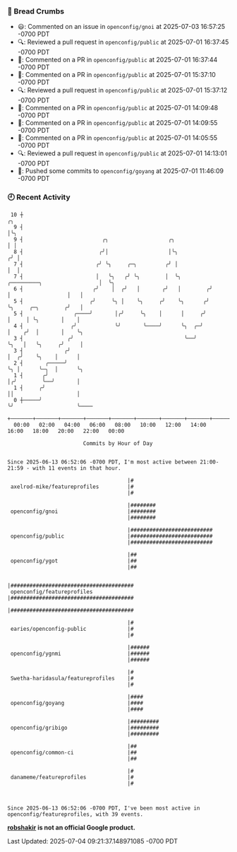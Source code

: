 ### 🍞 Bread Crumbs

 * 😃: Commented on an issue in `openconfig/gnoi` at 2025-07-03 16:57:25 -0700 PDT
 * 🔍: Reviewed a pull request in  `openconfig/public` at 2025-07-01 16:37:45 -0700 PDT
 * 💬: Commented on a PR in  `openconfig/public` at 2025-07-01 16:37:44 -0700 PDT
 * 💬: Commented on a PR in  `openconfig/public` at 2025-07-01 15:37:10 -0700 PDT
 * 🔍: Reviewed a pull request in  `openconfig/public` at 2025-07-01 15:37:12 -0700 PDT
 * 💬: Commented on a PR in  `openconfig/public` at 2025-07-01 14:09:48 -0700 PDT
 * 💬: Commented on a PR in  `openconfig/public` at 2025-07-01 14:09:55 -0700 PDT
 * 💬: Commented on a PR in  `openconfig/public` at 2025-07-01 14:05:55 -0700 PDT
 * 🔍: Reviewed a pull request in  `openconfig/public` at 2025-07-01 14:13:01 -0700 PDT
 * 🚢: Pushed some commits to `openconfig/goyang` at 2025-07-01 11:46:09 -0700 PDT

### 🕘 Recent Activity
```
 10 ┼                                                                                         ╭╮
  9 ┤                                                                                         │╰╮
  9 ┤                         ╭╮                   ╭╮                                         │ │
  8 ┤                        ╭╯│                   │╰╮                                       ╭╯ │
  7 ┤                       ╭╯ ╰╮     ╭─╮         ╭╯ │                                       │  │
  7 ┤                       │   ╰╮   ╭╯ ╰╮        │  ╰╮         ╭─────────╮                  │  ╰╮
  6 ┤                      ╭╯    │  ╭╯   │       ╭╯   │        ╭╯         │                  │   │
  5 ┤                     ╭╯     ╰╮ │    ╰╮     ╭╯    ╰╮      ╭╯          ╰╮     ╭─╮        ╭╯   │
  5 ┤                ╭────╯       │╭╯     ╰╮    │      │     ╭╯            │     │ ╰╮       │    │
  4 ┤               ╭╯            ╰╯       ╰────╯      ╰╮  ╭─╯             │    ╭╯  │       │    ╰╮
  3 ┤              ╭╯                                   ╰──╯               ╰╮   │   ╰╮     ╭╯     │
  3 ┤             ╭╯                                                        │  ╭╯    ╰╮    │      │
  2 ┤       ╭─────╯                                                         ╰╮ │      ╰─╮  │      ╰╮
  1 ┤      ╭╯                                                                │╭╯        ╰──╯       │
  1 ┤     ╭╯                                                                 ││                    │
  0 ┼─────╯                                                                  ╰╯                    ╰────
    +───────+───────+───────+───────+───────+───────+───────+───────+───────+───────+───────+───────+────
  00:00   02:00   04:00   06:00   08:00   10:00   12:00   14:00   16:00   18:00   20:00   22:00   00:00   

						Commits by Hour of Day


Since 2025-06-13 06:52:06 -0700 PDT, I'm most active between 21:00-21:59 - with 11 events in that hour.

```



```
                                      |#
 axelrod-mike/featureprofiles         |#
                                      |#

                                      |########
 openconfig/gnoi                      |########
                                      |########

                                      |##########################
 openconfig/public                    |##########################
                                      |##########################

                                      |##
 openconfig/ygot                      |##
                                      |##

                                      |#######################################
 openconfig/featureprofiles           |#######################################
                                      |#######################################

                                      |#
 earies/openconfig-public             |#
                                      |#

                                      |######
 openconfig/ygnmi                     |######
                                      |######

                                      |#
 Swetha-haridasula/featureprofiles    |#
                                      |#

                                      |####
 openconfig/goyang                    |####
                                      |####

                                      |#########
 openconfig/gribigo                   |#########
                                      |#########

                                      |##
 openconfig/common-ci                 |##
                                      |##

                                      |#
 danameme/featureprofiles             |#
                                      |#



Since 2025-06-13 06:52:06 -0700 PDT, I've been most active in openconfig/featureprofiles, with 39 events.

```
**[robshakir](mailto:robjs@google.com) is not an official Google product.**  


Last Updated: 2025-07-04 09:21:37.148971085 -0700 PDT
